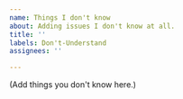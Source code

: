 ```yaml
---
name: Things I don't know
about: Adding issues I don't know at all.
title: ''
labels: Don't-Understand
assignees: ''

---
```


(Add things you don't know here.)

